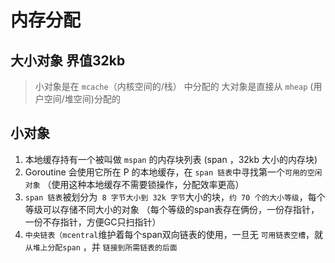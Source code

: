 # 内存分配

## 大小对象  界值32kb
> 小对象是在 `mcache`（内核空间的/栈） 中分配的
> 大对象是直接从 `mheap` (用户空间/堆空间)分配的

## 小对象
1. 本地缓存持有一个被叫做 `mspan` 的内存块列表 (span ，32kb 大小的内存块)
2. Goroutine 会使用它所在 P 的本地缓存，在 `span 链表`中寻找第一个`可用的空闲对象` （使用这种本地缓存不需要锁操作，分配效率更高）
3. `span 链表`被划分为` 8 字节大小到 32k 字节`大小的块，`约 70 个的大小等级`，每个等级可以存储不同大小的对象 （每个等级的span表存在俩份，一份存指针，一份不存指针，方便GC只扫指针）
4. `中央链表（mcentral`维护着每个span双向链表的使用，一旦无 `可用链表空槽`，就 `从堆上分配span` ，并 `链接到所需链表的后面`
   
